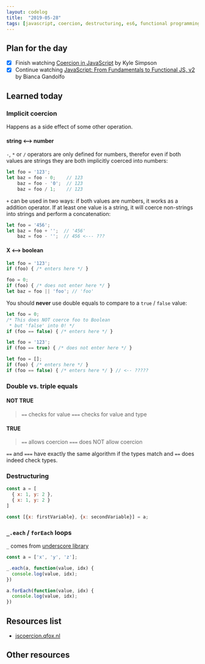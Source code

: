 ```yaml
---
layout: codelog
title:  "2019-05-28"
tags: [javascript, coercion, destructuring, es6, functional programming]
---
```


## Plan for the day

- [x] Finish watching [Coercion in JavaScript](https://frontendmasters.com/courses/javascript-coercion/) by Kyle Simpson
- [x] Continue watching [JavaScript: From Fundamentals to Functional JS, v2](https://frontendmasters.com/courses/js-fundamentals-functional-v2/) by Bianca Gandolfo

## Learned today

### Implicit coercion

Happens as a side effect of some other operation.

#### string <--> number

`-`, `*`  or `/` operators are only defined for numbers, therefor even if both values are strings they are both implicitly coerced into numbers:

```javascript
let foo = '123';
let baz = foo - 0;    // 123
    baz = foo - '0';  // 123
    baz = foo / 1;    // 123
```

`+` can be used in two ways: if both values are numbers, it works as a addition operator. If at least one value is a string, it will coerce non-strings into strings and perform a concatenation:

```javascript
let foo = '456';
let baz = foo + '';  // '456'
    baz = foo - '';  // 456 <--- ???
```

#### X <--> boolean

```javascript
let foo = '123';
if (foo) { /* enters here */ }

foo = 0;
if (foo) { /* does not enter here */ }
let baz = foo || 'foo'; // 'foo'
```

You should **never** use double equals to compare to a `true` / `false` value:

```javascript
let foo = 0;
/* This does NOT coerce foo to Boolean
 * but 'false' into 0! */
if (foo == false) { /* enters here */ }
```

```javascript
let foo = '123';
if (foo == true) { /* does not enter here */ }
```

```javascript
let foo = [];
if (foo) { /* enters here */ }
if (foo == false) { /* enters here */ } // <-- ?????
```

### Double vs. triple equals

#### NOT TRUE

> `==` checks for value
> `===` checks for value and type

#### TRUE

> `==` allows coercion
> `===` does NOT allow coercion

`==` and `===` have exactly the same algorithm if the types match and `==` does indeed check types.

### Destructuring

```javascript
const a = [
  { x: 1, y: 2 },
  { x: 1, y: 2 }
]
```

```javascript
const [{x: firstVariable}, {x: secondVariable}] = a;
```

### `_.each` / `forEach` loops

`_` comes from [underscore library](https://underscorejs.org/)

```javascript
const a = ['x', 'y', 'z'];

_.each(a, function(value, idx) {
  console.log(value, idx);
})

a.forEach(function(value, idx) {
  console.log(value, idx);
})
```

## Resources list

- [jscoercion.qfox.nl](https://jscoercion.qfox.nl)

## Other resources